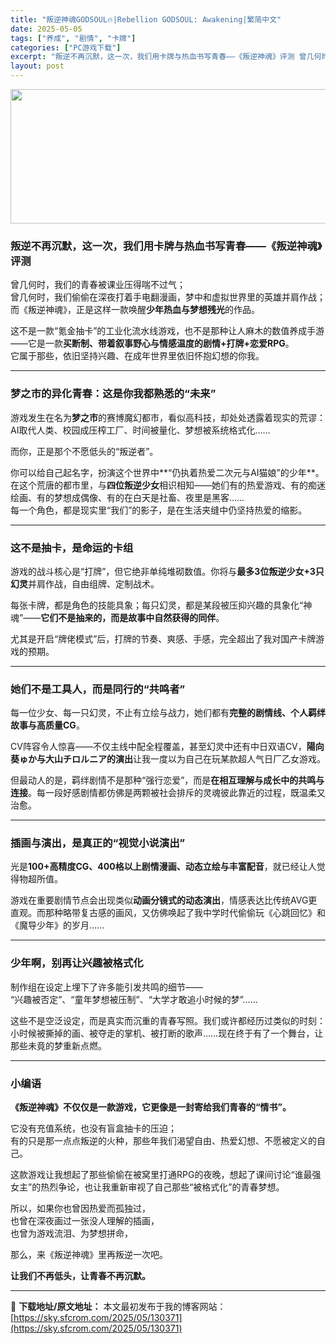 ```yaml
---
title: "叛逆神魂GODSOUL🔥|Rebellion GODSOUL: Awakening|繁简中文"
date: 2025-05-05
tags: ["养成", "剧情", "卡牌"]
categories: ["PC游戏下载"]
excerpt: "叛逆不再沉默，这一次，我们用卡牌与热血书写青春——《叛逆神魂》评测 曾几何时，我们的青春被课业压得喘不过气；曾几何时，我们偷偷在深夜打着手电翻漫画，梦中和虚拟世界里的英雄并肩作战；而《叛逆神魂》，正是这样一款唤醒少年热血与梦想残光的作品。 这不是一款“氪金抽卡”的工业化流水线游戏，也不是那种让人麻木&hellip;"
layout: post
---
```


<img class="aligncenter size-full wp-image-130372" src="https://sky.sfcrom.com/wp-content/uploads/2025/05/2025050506305316.webp" alt="" width="660" height="215" />
<h3 class="" data-start="90" data-end="131"><strong data-start="94" data-end="131">叛逆不再沉默，这一次，我们用卡牌与热血书写青春——《叛逆神魂》评测</strong></h3>
<p class="" data-start="133" data-end="228">曾几何时，我们的青春被课业压得喘不过气；<br data-start="153" data-end="156" />曾几何时，我们偷偷在深夜打着手电翻漫画，梦中和虚拟世界里的英雄并肩作战；<br data-start="192" data-end="195" />而《叛逆神魂》，正是这样一款唤醒<strong data-start="211" data-end="224">少年热血与梦想残光</strong>的作品。</p>
<p class="" data-start="230" data-end="337">这不是一款“氪金抽卡”的工业化流水线游戏，也不是那种让人麻木的数值养成手游——它是一款<strong data-start="273" data-end="304">买断制、带着叙事野心与情感温度的剧情+打牌+恋爱RPG</strong>。<br data-start="305" data-end="308" />它属于那些，依旧坚持兴趣、在成年世界里依旧怀抱幻想的你我。</p>


<hr class="" data-start="339" data-end="342" />

<h3 class="" data-start="344" data-end="373"><strong data-start="348" data-end="373">梦之市的异化青春：这是你我都熟悉的“未来”</strong></h3>
<p class="" data-start="375" data-end="449">游戏发生在名为<strong data-start="382" data-end="389">梦之市</strong>的赛博魔幻都市，看似高科技，却处处透露着现实的荒谬：<br data-start="415" data-end="418" />AI取代人类、校园成压榨工厂、时间被量化、梦想被系统格式化……</p>
<p class="" data-start="451" data-end="469">而你，正是那个不愿低头的“叛逆者”。</p>
<p class="" data-start="471" data-end="616">你可以给自己起名字，扮演这个世界中**“仍执着热爱二次元与AI猫娘”的少年**。在这个荒唐的都市里，与<strong data-start="522" data-end="532">四位叛逆少女</strong>相识相知——她们有的热爱游戏、有的痴迷绘画、有的梦想成偶像、有的在白天是社畜、夜里是黑客……<br data-start="578" data-end="581" />每一个角色，都是现实里“我们”的影子，是在生活夹缝中仍坚持热爱的缩影。</p>


<hr class="" data-start="618" data-end="621" />

<h3 class="" data-start="623" data-end="643"><strong data-start="627" data-end="643">这不是抽卡，是命运的卡组</strong></h3>
<p class="" data-start="645" data-end="704">游戏的战斗核心是“打牌”，但它绝非单纯堆砌数值。你将与<strong data-start="672" data-end="689">最多3位叛逆少女+3只幻灵</strong>并肩作战，自由组牌、定制战术。</p>
<p class="" data-start="706" data-end="770">每张卡牌，都是角色的技能具象；每只幻灵，都是某段被压抑兴趣的具象化“神魂”——<strong data-start="745" data-end="769">它们不是抽来的，而是故事中自然获得的同伴</strong>。</p>
<p class="" data-start="772" data-end="814">尤其是开启“牌佬模式”后，打牌的节奏、爽感、手感，完全超出了我对国产卡牌游戏的预期。</p>


<hr class="" data-start="816" data-end="819" />

<h3 class="" data-start="821" data-end="847"><strong data-start="825" data-end="847">她们不是工具人，而是同行的“共鸣者”</strong></h3>
<p class="" data-start="849" data-end="898">每一位少女、每一只幻灵，不止有立绘与战力，她们都有<strong data-start="874" data-end="897">完整的剧情线、个人羁绊故事与高质量CG</strong>。</p>
<p class="" data-start="900" data-end="977">CV阵容令人惊喜——不仅主线中配全程覆盖，甚至幻灵中还有中日双语CV，<strong data-start="935" data-end="955">陽向葵ゅか与大山チロルニア的演出</strong>让我一度以为自己在玩某款超人气日厂乙女游戏。</p>
<p class="" data-start="979" data-end="1059">但最动人的是，羁绊剧情不是那种“强行恋爱”，而是<strong data-start="1003" data-end="1022">在相互理解与成长中的共鸣与连接</strong>。每一段好感剧情都仿佛是两颗被社会排斥的灵魂彼此靠近的过程，既温柔又治愈。</p>


<hr class="" data-start="1061" data-end="1064" />

<h3 class="" data-start="1066" data-end="1092"><strong data-start="1070" data-end="1092">插画与演出，是真正的“视觉小说演出”</strong></h3>
<p class="" data-start="1094" data-end="1143">光是<strong data-start="1096" data-end="1130">100+高精度CG、400格以上剧情漫画、动态立绘与丰富配音</strong>，就已经让人觉得物超所值。</p>
<p class="" data-start="1145" data-end="1232">游戏在重要剧情节点会出现类似<strong data-start="1159" data-end="1173">动画分镜式的动态演出</strong>，情感表达比传统AVG更直观。而那种略带复古感的画风，又仿佛唤起了我中学时代偷偷玩《心跳回忆》和《魔导少年》的岁月……</p>


<hr class="" data-start="1234" data-end="1237" />

<h3 class="" data-start="1239" data-end="1260"><strong data-start="1243" data-end="1260">少年啊，别再让兴趣被格式化</strong></h3>
<p class="" data-start="1262" data-end="1319">制作组在设定上埋下了许多能引发共鸣的细节——<br data-start="1284" data-end="1287" />“兴趣被否定”、“童年梦想被压制”、“大学才敢追小时候的梦”……</p>
<p class="" data-start="1321" data-end="1407">这些不是空泛设定，而是真实而沉重的青春写照。我们或许都经历过类似的时刻：<br data-start="1357" data-end="1360" />小时候被撕掉的画、被夺走的掌机、被打断的歌声……现在终于有了一个舞台，让那些未竟的梦重新点燃。</p>


<hr class="" data-start="1409" data-end="1412" />

<h3 class="" data-start="1414" data-end="1425"><strong data-start="1418" data-end="1425">小编语</strong></h3>
<p class="" data-start="1427" data-end="1464"><strong data-start="1427" data-end="1464">《叛逆神魂》不仅仅是一款游戏，它更像是一封寄给我们青春的“情书”。</strong></p>
<p class="" data-start="1466" data-end="1526">它没有充值系统，也没有盲盒抽卡的压迫；<br data-start="1485" data-end="1488" />有的只是那一点点叛逆的火种，那些年我们渴望自由、热爱幻想、不愿被定义的自己。</p>
<p class="" data-start="1528" data-end="1598">这款游戏让我想起了那些偷偷在被窝里打通RPG的夜晚，想起了课间讨论“谁最强女主”的热烈争论，也让我重新审视了自己那些“被格式化”的青春梦想。</p>
<p class="" data-start="1600" data-end="1653">所以，如果你也曾因热爱而孤独过，<br data-start="1616" data-end="1619" />也曾在深夜画过一张没人理解的插画，<br data-start="1636" data-end="1639" />也曾为游戏流泪、为梦想拼命，</p>
<p class="" data-start="1655" data-end="1673">那么，来《叛逆神魂》里再叛逆一次吧。</p>
<p class="" data-start="1675" data-end="1695"><strong data-start="1675" data-end="1695">让我们不再低头，让青春不再沉默。</strong></p>

---
📖 **下载地址/原文地址：** 本文最初发布于我的博客网站：[https://sky.sfcrom.com/2025/05/130371](https://sky.sfcrom.com/2025/05/130371)
